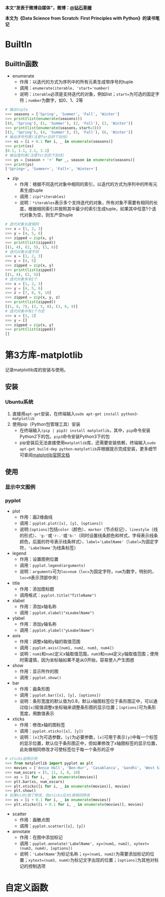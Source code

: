 <!-- Grus, J., 2016: Data Science from Scratch: First Principles with Python. O'Reilly Media. -->
**本文“发表于微博自媒体”，微博：[@钻石草帽](https://weibo.com/strawhatchan)**

**本文为《Data Science from Scratch: First Principles with Python》的读书笔记**

# BuiltIn
## BuiltIn函数
- enumerate
	- 作用：以迭代的方式为序列中的所有元素生成带序号的tuple
	- 调用：`enumerate(iterable, 'start='number)`
	- 说明：`iterable`必须是支持迭代的对象，例如list；`start=`为可选的固定字符；`number`为数字，如0、1、2等
```python
# 输出tuple
>>> seasons = ['Spring', 'Summer', 'Fall', 'Winter']
>>> print(list(enumerate(seasons)))
[(0, 'Spring'), (1, 'Summer'), (2, 'Fall'), (3, 'Winter')]
>>> print(list(enumerate(seasons，start=3)))
[(3, 'Spring'), (4, 'Summer'), (5, 'Fall'), (6, 'Winter')]
# 输出序号列表(注意for后的下划线)
>>> xs = [i + 0.1 for i, _ in enumerate(seasons)]
>>> print(xs)
[0.1, 1.1, 2.1, 3.1]
# 输出值列表(注意for后的下划线)
>>> ys = [season + '+' for _, season in enumerate(seasons)]
>>> print(ys)
['Spring+', 'Summer+', 'Fall+', 'Winter+']
```
- zip
	- 作用：根据不同迭代对象中相同的索引，以迭代的方式为序列中的所有元素生成tuple
	- 调用：`zip(*iterables)`
	- 说明：`*iterables`表示多个支持迭代的对象，所有对象不需要有相同的长度，根据相同索引并按照其中最少的索引生成tuple，如果其中任意1个迭代对象为空，则生产空tuple
```python
# 迭代对象长度相同
>>> x = [1, 2, 3]
>>> y = [4, 5, 6]
>>> zipped = zip(x, y)
>>> print(list(zipped))
[(1, 4), (2, 5), (3, 6)]
# 迭代对象长度不同
>>> x = [1, 2, 3]
>>> y = [4, 5]
>>> zipped = zip(x, y)
>>> print(list(zipped))
[(1, 4), (2, 5)]
# 迭代对象多余2个
>>> x = [1, 2, 3]
>>> y = [4, 5, 6]
>>> z = [7, 8, 9, 10]
>>> zipped = zip(x, y, z)
>>> print(list(zipped))
[(1, 4, 7), (2, 5, 8), (3, 6, 9)]
# 迭代对象中有1个为空
>>> x = [1, 2]
>>> y = []
>>> zipped = zip(x, y)
>>> print(list(zipped))
[]
```




# 第3方库-matplotlib
记录matplotlib库的安装与使用。
## 安装
### Ubuntu系统
1. 直接用`apt-get`安装，在终端输入`sudo apt-get install python3-matplotlib`
2. 使用pip（Python包管理工具）安装
	- 在终端输入`(pip | pip3) install matplotlib`，其中，`pip`命令安装Python2下的包，`pip3`命令安装Python3下的包
	- pip安装后无法直接使用`matplotlib`库，还需要安装依赖，终端输入`sudo apt-get build-dep python-matplotlib`并根据提示完成安装，更多细节可查阅[matplotlib官网文档](https://matplotlib.org/contents.html)

## 使用
### 显示中文图例

### pyplot
- plot
	- 作用：画2维曲线
	- 调用：`pyplot.plot([x], [y], [options])`
	- 说明:`[options]`包括`color`（颜色）、`marker`（节点标记）、`linestyle`（线的形式）、`'g-'`或`'r-.'`或`'b:'`（同时设置线条颜色和样式，字母表示线条颜色，后面的符号表示线条样式）、`label='LabelName'`（`label=`为固定字符，`'LabelName'`为线条标签）
- legend
	- 作用：设置图例位置
	- 调用：`pyplot.legend(arguments)`
	- 说明：`arguments`可为`loc=num`（`loc=`为固定字符，`num`为数字，特别的，`loc=9`表示顶部中央）
- title
	- 作用：添加图标题
	- 调用格式：`pyplot.title("TitleName")`
- xlabel
	- 作用：添加x轴名称
	- 调用：`pyplot.xlabel("xLeabelName")`
- ylabel
	- 作用：添加y轴名称
	- 调用：`pyplot.ylabel("yLeabelName")`
- axis
	- 作用：调整x轴和y轴的取值范围
	- 调用：`pyplot.axis([num1, num2, num3, num4])`
	- 说明：`num1`和`num2`定义x轴取值范围，`num3`和`num4`定义y轴取值范围；使用时需谨慎，因为坐标轴如果不是从0开始，容易使人产生困惑
- show
	- 作用：显示所作的图
	- 调用：`pyplot.show()`
- bar
	- 作用：画条形图
	- 调用：`pyplot.bar([x], [y], [options])`
	- 说明：条形宽度的默认值为0.8，默认x轴图标签位于条形图正中，可以通过给`[x]`赋值调整x坐标轴来调整条形图的显示位置；`[options]`可为条形宽度，用数值表示
- xticks
	- 作用：修改x轴的图标签
	- 调用：`pyplot.xticks([x], [y])`
	- 说明：`[x]`为可选参数，`[y]`为必要参数，`[x]`可用于表示`[y]`中每一个标签的显示位置，默认位于条形图正中，但如果修改了x轴图标签的显示位置，此处做相同修改才可使标签位于每一个条形的正中
```python
# xticks说明示例
>>> from matplotlib import pyplot as plt
>>> movies = ['Annie Hall', 'Ben-Hur', 'Casablanca', 'Gandhi', 'West Side Story']
>>> num_oscars = [5, 11, 3, 8, 10]
>>> xs = [i for i, _ in enumerate(movies)]
>>> plt.bar(xs, num_oscars)
>>> plt.xticks([i for i, _ in enumerate(movies)], movies)
>>> plt.show()
# 如果xs对i做了修改，则xticks应对i做相同修改
>>> xs = [i + 0.1 for i, _ in enumerate(movies)]
>>> plt.xticks([i + 0.1 for i, _ in enumerate(movies)], movies)
```
- scatter
	- 作用：画散点图
	- 调用：`pyplot.scatter([x], [y])`
- annotate
	- 作用：在图中添加标记
	- 调用：`pyplot.annotate('LabelName', xy=(num1, num2), xytext=(num3, num4), [options])`
	- 说明：`'LabelName'`为标记名称；`xy=(num1, num2)`为需要添加标记的位置；`xytext=(num3, num4)`为标记文字出现的位置；`[options]`为其他对标记的控制选项

# 自定义函数
